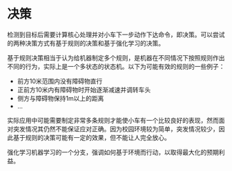 # 决策 

 检测到目标后需要计算核心处理并对小车下一步动作下达命令，即决策。可以尝试的两种决策方式有基于规则的决策和基于强化学习的决策。
 
 基于规则决策相当于认为给机器制定多个规则，是机器在不同情况下按照规则作出不同的行为，实际上是一个多状态的状态机。以下为可能有效的规则的一些例子：
 
 * 前方10米范围内没有障碍物直行
 * 正前方10米内有障碍物时开始逐渐减速并调转车头
 * 侧方与障碍物保持1m以上的距离
 * ...
 
 
 实际应用中可能需要制定非常多条规则才能使小车有一个比较良好的表现，然而面对突发情况其仍然不能保证应对正确。因为校园环境较为简单，突发情况较少，因此基于规则的决策可能有一定的效果，但不能让人完全放心。
 
 强化学习机器学习的一个分支，强调如何基于环境而行动，以取得最大化的预期利益。